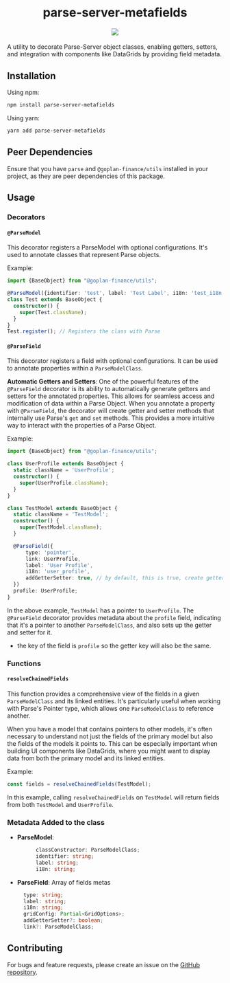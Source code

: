 <h1 align="center">parse-server-metafields</h2>
<h4 align="center">
  <img src="https://img.shields.io/npm/v/parse-server-metafields/latest.svg" />
</h4>

A utility to decorate Parse-Server object classes, enabling getters, setters, and integration with components like DataGrids by providing field metadata.

## Installation

Using npm:

```bash
npm install parse-server-metafields
```

Using yarn:

```bash
yarn add parse-server-metafields
```

## Peer Dependencies

Ensure that you have `parse` and `@goplan-finance/utils` installed in your project, as they are peer dependencies of this package.

## Usage

### Decorators

#### `@ParseModel`

This decorator registers a ParseModel with optional configurations. It's used to annotate classes that represent Parse objects.

Example:

```typescript
import {BaseObject} from "@goplan-finance/utils";

@ParseModel({identifier: 'test', label: 'Test Label', i18n: 'test_i18n'})
class Test extends BaseObject {
  constructor() {
    super(Test.className);
  }
}
Test.register(); // Registers the class with Parse
```

#### `@ParseField`

This decorator registers a field with optional configurations. It can be used to annotate properties within a `ParseModelClass`.

**Automatic Getters and Setters**: One of the powerful features of the `@ParseField` decorator is its ability to automatically generate getters and setters for the annotated properties. This allows for seamless access and modification of data within a Parse Object. When you annotate a property with `@ParseField`, the decorator will create getter and setter methods that internally use Parse's `get` and `set` methods. This provides a more intuitive way to interact with the properties of a Parse Object.

Example:

```typescript
import {BaseObject} from "@goplan-finance/utils";

class UserProfile extends BaseObject {
  static className = 'UserProfile';  
  constructor() {
    super(UserProfile.className);
  }
}

class TestModel extends BaseObject {
  static className = 'TestModel';
  constructor() {
    super(TestModel.className);
  }

  @ParseField({
      type: 'pointer',
      link: UserProfile,
      label: 'User Profile',
      i18n: 'user_profile',
      addGetterSetter: true, // by default, this is true, create getter and setter when the property doesn't have.
  })
  profile: UserProfile;
}
```

In the above example, `TestModel` has a pointer to `UserProfile`. The `@ParseField` decorator provides metadata about the `profile` field, indicating that it's a pointer to another `ParseModelClass`,
and also sets up the getter and setter for it.
- the key of the field is `profile` so the getter key will also be the same.

### Functions

#### `resolveChainedFields`

This function provides a comprehensive view of the fields in a given `ParseModelClass` and its linked entities. It's particularly useful when working with Parse's Pointer type, which allows one `ParseModelClass` to reference another.

When you have a model that contains pointers to other models, it's often necessary to understand not just the fields of the primary model but also the fields of the models it points to. This can be especially important when building UI components like DataGrids, where you might want to display data from both the primary model and its linked entities.

Example:

```typescript
const fields = resolveChainedFields(TestModel);
```

In this example, calling `resolveChainedFields` on `TestModel` will return fields from both `TestModel` and `UserProfile`.

### Metadata Added to the class

- **ParseModel**:
  ```typescript
        classConstructor: ParseModelClass;
        identifier: string;
        label: string;
        i18n: string;
  ```
- **ParseField**: Array of fields metas
  ```typescript
    type: string;
    label: string;
    i18n: string;
    gridConfig: Partial<GridOptions>;
    addGetterSetter?: boolean;
    link?: ParseModelClass;
  ```

## Contributing

For bugs and feature requests, please create an issue on the [GitHub repository](https://github.com/newera-systems/parsesuite-metafields/issues).

